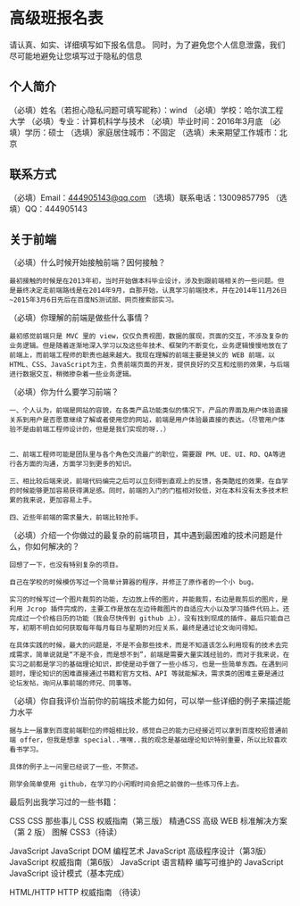 ﻿# 高级班报名表

请认真、如实、详细填写如下报名信息。
同时，为了避免您个人信息泄露，我们尽可能地避免让您填写过于隐私的信息

## 个人简介

（必填）姓名（若担心隐私问题可填写昵称）：wind
（必填）学校：哈尔滨工程大学
（必填）专业：计算机科学与技术
（必填）毕业时间：2016年3月底
（必填）学历：硕士
（选填）家庭居住城市：不固定
（选填）未来期望工作城市：北京

## 联系方式

（必填）Email：444905143@qq.com
（选填）联系电话：13009857795
（选填）QQ：444905143

## 关于前端

（必填）什么时候开始接触前端？因何接触？

    最初接触的时候是在2013年初，当时开始做本科毕业设计，涉及到跟前端相关的一些问题。但是最终决定走前端路线是在2014年9月，自那开始，认真学习前端技术，并在2014年11月26日~2015年3月6日先后在百度NS测试部、网页搜索部实习。

（必填）你理解的前端是做些什么事情？
	
    最初感觉前端只是 MVC 里的 view，仅仅负责视图，数据的展现，页面的交互，不涉及复杂的业务逻辑。但是随着逐渐地深入学习以及这些年技术、框架旳不断变化，业务逻辑慢慢地放在了前端上，而前端工程师的职责也越来越大。我现在理解的前端主要是狭义的 WEB 前端，以 HTML、CSS、JavaScript为主，负责前端页面的开发，提供良好的交互和炫丽的效果，与后端进行数据交互，稍微掺杂着一些业务逻辑。

（必填）你为什么要学习前端？

    一、个人认为，前端是网站的容貌，在各类产品功能类似的情况下，产品的界面及用户体验直接关系到用户是否愿意继续了解或者使用您的网站，前端是用户体验最直接的表达。（尽管用户体验不是由前端工程师设计的，但是是我们实现的呀..）
    
    
    二、前端工程师可能是团队里与各个角色交流最广的职位，需要跟 PM、UE、UI、RD、QA等进行各方面的沟通，方面学习到更多的知识。

    三、相比较后端来说，前端代码编完之后可以立刻得到直观上的反馈，各类酷炫的效果，在自学的时候能够更加容易获得满足感。同时，前端的入门的门槛相对较低，对在本科没有太多技术积累的我来说，更加容易上手。

    四、近些年前端的需求量大，前端比较抢手。

（必填）介绍一个你做过的最复杂的前端项目，其中遇到最困难的技术问题是什么，你如何解决的？
    
    回想了一下，也没有特别复杂的项目。

    自己在学校的时候模仿写过一个简单计算器的程序，并修正了原作者的一个小 bug。
    
    实习的时候写过一个图片裁剪的功能，左边放上传的图片，并能裁剪，右边是裁剪后的图片，是利用 Jcrop 插件完成的，主要工作是放在左边待裁图片的自适应大小以及学习插件代码上。还完成过一个价格日历的功能（我会尽快传到 github 上），没有找到现成的插件，最后只能自己写，初期不明白如何获取每年每月每日与星期的对应关系，最终是通过论文询问得知。

    在具体实践的时候，最大的问题是，不是不会那些技术，而是不知道该怎么利用现有的技术去完成需求，简单说就是“不是不会，而是想不到”，前端是需要大量实践经验的，而对于我来说，在实习之前都是学习的基础理论知识，即使是动手做了一些小练习，也是一些简单东西。在遇到问题时，理论知识的困难直接通过书籍和官方文档、API 等就能解决，需求类的困难主要是通过论坛发帖，询问从事前端的师兄、同事等。
    
    

（必填）你自我评价当前你的前端技术能力如何，可以举一些详细的例子来描述能力水平

    据与上一届拿到百度前端职位的师姐相比较，感觉自己的能力已经接近可以拿到百度校招普通前端 offer，但我是想拿 special..嘿嘿..我的观念是基础理论知识特别重要，所以比较喜欢看书学习。
    
    具体的例子上一问里已经说了一些，不赘述。
    
    刚学会简单使用 github，在学习的小闲暇时间会把之前做的一些练习传上去。


最后列出我学习过的一些书籍：

CSS
    CSS 那些事儿
    CSS 权威指南（第三版）
    精通CSS 高级 WEB 标准解决方案（第 2 版） 
    图解 CSS3（待读）


JavaScript
    JavaScript DOM 编程艺术
    JavaScript 高级程序设计（第3版）
    JavaScript 权威指南（第6版）
    JavaScript 语言精粹
    编写可维护的 JavaScript
    JavaScript 设计模式（基本完成）

HTML/HTTP
    HTTP 权威指南 （待读）

